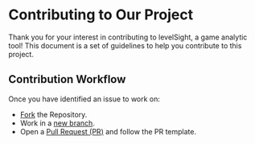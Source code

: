 # Contributing to Our Project

Thank you for your interest in contributing to levelSight, a game analytic tool! 
This document is a set of guidelines to help you contribute to this project.

## Contribution Workflow

Once you have identified an issue to work on:

* [Fork](https://docs.github.com/en/pull-requests/collaborating-with-pull-requests/working-with-forks/fork-a-repo) the Repository. 
* Work in a [new branch](https://docs.github.com/en/pull-requests/collaborating-with-pull-requests/proposing-changes-to-your-work-with-pull-requests/creating-and-deleting-branches-within-your-repository).
* Open a [Pull Request (PR)](https://docs.github.com/en/pull-requests/collaborating-with-pull-requests/proposing-changes-to-your-work-with-pull-requests/creating-a-pull-request) and follow the PR template.

